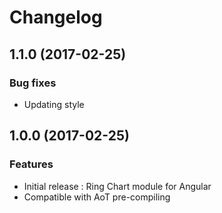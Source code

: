 # Changelog

## 1.1.0 (2017-02-25)

### Bug fixes

- Updating style

## 1.0.0 (2017-02-25)

### Features

- Initial release : Ring Chart module for Angular
- Compatible with AoT pre-compiling